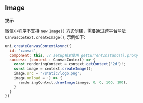 ## Image

<!-- CUSTOMTYPEJSON.Image.description -->

<!-- CUSTOMTYPEJSON.Image.extends -->

<!-- CUSTOMTYPEJSON.Image.param -->



<!-- CUSTOMTYPEJSON.Image.compatibility -->

<!-- CUSTOMTYPEJSON.Image.example -->

**提示**

微信小程序不支持 `new Image()` 方式创建，需要通过跨平台写法 `CanvasContext.createImage()`, 示例如下:

```js
uni.createCanvasContextAsync({
  id: 'canvas',
  component: this, // setup模式使用 getCurrentInstance().proxy
  success: (context : CanvasContext) => {
    const renderingContext = context.getContext('2d')!;
    const image = context.createImage();
    image.src = "/static/logo.png";
    image.onload = () => {
      renderingContext.drawImage(image, 0, 0, 100, 100);
    }
  }
})
```
